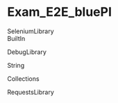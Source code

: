 # Exam_E2E_bluePI
SeleniumLibrary           
BuiltIn

DebugLibrary

String

Collections

RequestsLibrary
